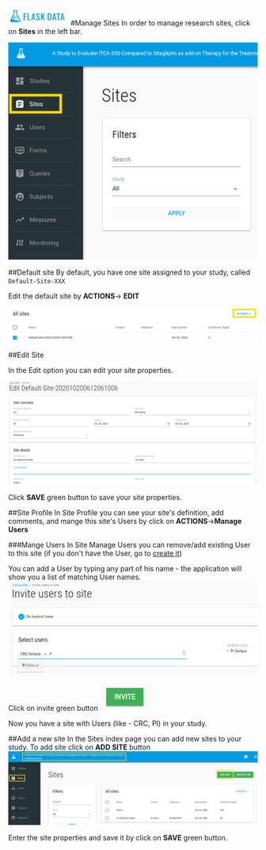 <a href="https://www.flaskdata.io">![Screenshot](img/flaskdata_logo.PNG)</a>
#Manage Sites
In order to manage research sites, click on **Sites** in the left bar.

![Screenshot](img/site/left_bar_sites.PNG)

##Default site
By default, you have one site assigned to your study, called `Default-Site-XXX`

Edit the default site by **ACTIONS**-> **EDIT**

![Screenshot](img/site/sites_actions.PNG)

##Edit Site

In the Edit option you can edit your site properties.

![Screenshot](img/site/site_edit.PNG)

Click **SAVE** green button to save your site properties.

##Site Profile
In Site Profile you can see your site's definition, add comments, and mange this site's Users by click on **ACTIONS**->**Manage Users**

###Mange Users
In Site Manage Users you can remove/add existing User to this site (if you don't have the User, go to [create it](./manage_users.md#add-user))

You can add a User by typing any part of his name - the application will show you a list of matching User names.
![Screenshot](img/site/site_manage_users.PNG)

Click on invite green button ![Screenshot](img/site/invite_button.PNG)

Now you have a site with Users (like - CRC, PI) in your study.

##Add a new site
In the Sites index page you can add new sites to your study.
To add site click on **ADD SITE** button
![Screenshot](img/site/sites_index_add_site.PNG)

Enter the site properties and save it by click on **SAVE** green button.
